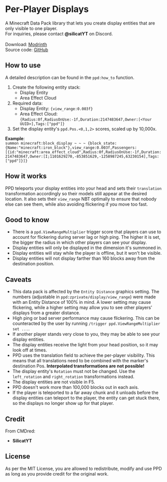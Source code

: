 # Per-Player Displays
A Minecraft Data Pack library that lets you create display entities that are only visible to one player.\
For inquiries, please contact **@silicatYT** on Discord.\
\
Download: [Modrinth](https://modrinth.com/datapack/per-player-displays)\
Source code: [GitHub](https://github.com/CMDred/Per-Player-Displays)

## How to use
A detailed description can be found in the `ppd:how_to` function.
1. Create the following entity stack:
    - Display Entity
    - Area Effect Cloud
2. Required data:
    - Display Entity: `{view_range:0.003f}`
    - Area Effect Cloud: `{Radius:0f,RadiusOnUse:-1f,Duration:2147483647,Owner:[<Your UUID>],Tags:["ppd"]}`
3. Set the display entity's `ppd.Pos.<0,1,2>` scores, scaled up by 10,000x.

**Example**:\
`summon minecraft:block_display ~ ~ ~ {block_state:{Name:"minecraft:iron_block"},view_range:0.003f,Passengers:[{id:"minecraft:area_effect_cloud",Radius:0f,RadiusOnUse:-1f,Duration:2147483647,Owner:[I;1101629270,-853851629,-1258987245,63230154],Tags:["ppd"]}]}`

## How it works
PPD teleports your display entities into your head and sets their `translation` transformation accordingly so their models still appear at the desired location. It also sets their `view_range` NBT optimally to ensure that nobody else can see them, while also avoiding flickering if you move too fast.

## Good to know
- There is a `ppd.ViewRangeMultiplier` trigger score that players can use to account for flickering during server lag or high ping. The higher it is set, the bigger the radius in which other players can see your display.
- Display entities will only be displayed in the dimension it's summoned in.
- Display entities will stay while the player is offline, but it won't be visible.
- Display entities will not display farther than 160 blocks away from the destination position.

## Caveats
- This data pack is affected by the `Entity Distance` graphics setting. The numbers (adjustable in `ppd:zprivate/display/view_range`) were made with an Entity Distance of 100% in mind. A lower setting may cause flickering, while a higher setting may allow you to see other players' displays from a greater distance.
- High ping or bad server performance may cause flickering. This can be counteracted by the user by running `/trigger ppd.ViewRangeMultiplier set ...`.
- If another player stands very close to you, they may be able to see your display entities.
- The display entities receive the light from your head position, so it may look off at times.
- PPD uses the translation field to achieve the per-player visibility. This means that all translations need to be combined with the marker's destination Pos. **Interpolated transformations are not possible!**
- The display entity's `Rotation` must not be changed. Use the `left_rotation` and `right_rotation` transformations instead.
- The display entities are not visible in F5.
- PPD doesn't work more than 100,000 blocks out in each axis.
- If the player is teleported to a far away chunk and it unloads before the display entities can teleport to the player, the entity can get stuck there, so the displays no longer show up for that player.

## Credit
From CMDred:
- **SilicatYT**

## License
As per the MIT License, you are allowed to redistribute, modify and use PPD as long as you provide credit for the original work.
